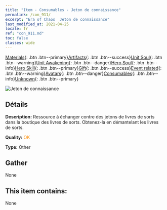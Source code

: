 ```yaml
---
title: "Item - Consumables - Jeton de connaissance"
permalink: /con_911/
excerpt: "Era of Chaos  Jeton de connaissance"
last_modified_at: 2021-04-25
locale: fr
ref: "con_911.md"
toc: false
classes: wide
---
```

 [Materials](/ItemsFR/){: .btn .btn--primary}[Artifacts](/ItemsFR/Artifacts/){: .btn .btn--success}[Unit Soul](/ItemsFR/UnitSoul/){: .btn .btn--warning}[Unit Awakening](/ItemsFR/UnitAwakening/){: .btn .btn--danger}[Hero Soul](/ItemsFR/HeroSoul/){: .btn .btn--info}[Hero Skill](/ItemsFR/HeroSkill/){: .btn .btn--primary}[Gift](/ItemsFR/Gift/){: .btn .btn--success}[Event related](/ItemsFR/Events/){: .btn .btn--warning}[Avatars](/ItemsFR/Avatars/){: .btn .btn--danger}[Consumables](/ItemsFR/Consumables/){: .btn .btn--info}[Unknown](/ItemsFR/Unknown/){: .btn .btn--primary}

 ![Jeton de connaissance](/images/t/i_40004.png)

## Détails
 **Description:** Ressource à échanger contre des jetons de livres de sorts dans la boutique des livres de sorts. Obtenez-la en démantelant les livres de sorts.

 **Quality:** <span style="color: #FF8C00">OK</span>

 **Type:** Other

## Gather

  None

## This item contains:

  None

